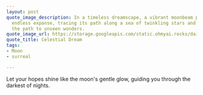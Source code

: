 ```yaml
---
layout: post
quote_image_description: In a timeless dreamscape, a vibrant moonbeam pierces the
  endless expanse, tracing its path along a sea of twinkling stars and illuminating
  the path to unseen wonders.
quote_image_url: https://storage.googleapis.com/static.ohmyai.rocks/daily/2023-10-01.jpg
quote_title: Celestial Dream
tags:
- Moon
- surreal

---
```


Let your hopes shine like the moon's gentle glow, guiding you through the darkest of nights.